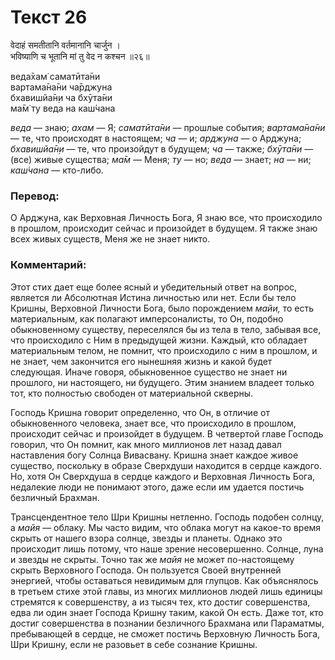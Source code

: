 # Текст 26

वेदाहं समतीतानि वर्तमानानि चार्जुन ।  
भविष्याणि च भूतानि मां तु वेद न कश्चन ॥२६॥

веда̄хам̇ саматӣта̄ни  
вартама̄на̄ни ча̄рджуна  
бхавишйа̄н̣и ча бхӯта̄ни  
ма̄м̇ ту веда на каш́чана

_веда_ — знаю; _ахам_ — Я; _саматӣта̄ни_ — прошлые события; _вартама̄на̄ни_ — те, что происходят в настоящем; _ча_ — и; _арджуна_ — о Арджуна; _бхавишйа̄н̣и_ — те, что произойдут в будущем; _ча_ — также; _бхӯта̄ни_ — (все) живые существа; _ма̄м_ — Меня; _ту_ — но; _веда_ — знает; _на_ — ни; _каш́чана_ — кто-либо.

### Перевод:

О Арджуна, как Верховная Личность Бога, Я знаю все, что происходило в прошлом, происходит сейчас и произойдет в будущем. Я также знаю всех живых существ, Меня же не знает никто.

### Комментарий:

Этот стих дает еще более ясный и убедительный ответ на вопрос, является ли Абсолютная Истина личностью или нет. Если бы тело Кришны, Верховной Личности Бога, было порождением _майи,_ то есть материальным, как полагают имперсоналисты, то Он, подобно обыкновенному существу, переселялся бы из тела в тело, забывая все, что происходило с Ним в предыдущей жизни. Каждый, кто обладает материальным телом, не помнит, что происходило с ним в прошлом, и не знает, чем закончится его нынешняя жизнь и какой будет следующая. Иначе говоря, обыкновенное существо не знает ни прошлого, ни настоящего, ни будущего. Этим знанием владеет только тот, кто полностью свободен от материальной скверны.

Господь Кришна говорит определенно, что Он, в отличие от обыкновенного человека, знает все, что происходило в прошлом, происходит сейчас и произойдет в будущем. В четвертой главе Господь говорил, что Он помнит, как много миллионов лет назад давал наставления богу Солнца Вивасвану. Кришна знает каждое живое существо, поскольку в образе Сверхдуши находится в сердце каждого. Но, хотя Он Сверхдуша в сердце каждого и Верховная Личность Бога, недалекие люди не понимают этого, даже если им удается постичь безличный Брахман.

Трансцендентное тело Шри Кришны нетленно. Господь подобен солнцу, а _майя_ — облаку. Мы часто видим, что облака могут на какое-то время скрыть от нашего взора солнце, звезды и планеты. Однако это происходит лишь потому, что наше зрение несовершенно. Солнце, луна и звезды не скрыты. Точно так же _майя_ не может по-настоящему скрыть Верховного Господа. Он пользуется Своей внутренней энергией, чтобы оставаться невидимым для глупцов. Как объяснялось в третьем стихе этой главы, из многих миллионов людей лишь единицы стремятся к совершенству, а из тысяч тех, кто достиг совершенства, едва ли один знает Господа Кришну таким, какой Он есть. Даже тот, кто достиг совершенства в познании безличного Брахмана или Параматмы, пребывающей в сердце, не сможет постичь Верховную Личность Бога, Шри Кришну, если не разовьет в себе сознание Кришны.